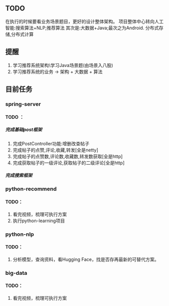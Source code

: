 ## TODO

在执行的时候要看业务场景题目，更好的设计整体架构。
项目整体中心转向人工智能:搜索算法+NLP;推荐算法
其次是:大数据+Java;最次之为Android.
分布式存储,分布式计算

## 提醒
1. 学习推荐系统架构\学习Java场景题(由场景入八股)
2. 学习推荐系统的业务 -> 架构 + 大数据 + 算法

## 目前任务

### spring-server

#### TODO ：

##### 完成基础post框架
1. 完成PostController功能:增删改查帖子
2. 完成帖子的点赞,评论,收藏,转发[全是netty]
3. 完成帖子的点赞数,评论数,收藏数,转发数获取[全是http]
4. 完成获取帖子的一级评论,获取帖子的二级评论[全是http]

##### 完成搜索框架

### python-recommend
#### TODO：
1. 看完视频，梳理可执行方案
2. 执行python-learning项目

### python-nlp
#### TODO：
1. 分析模型，查询资料，看Hugging Face，找是否存再最新的可替代方案。

### big-data
#### TODO：
1. 看完视频，梳理可执行方案
